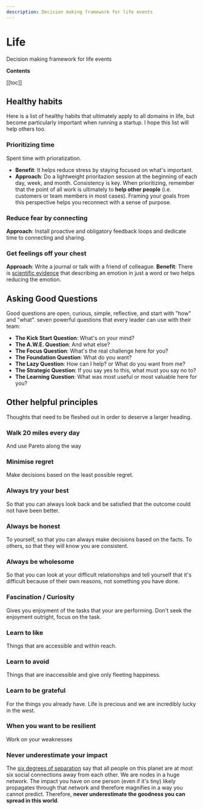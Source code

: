 ```yaml
---
description: Decision making framework for life events
---
```


# Life

Decision making framework for life events

**Contents**

[[toc]]


## Healthy habits

Here is a list of healthy habits that ultimately apply to all domains in life, but become particularly important when running a startup. I hope this list will help others too.

### Prioritizing time

Spent time with prioratization.

- **Benefit**: It helps reduce stress by staying focused on what's important.
- **Approach**: Do a lightweight prioritazion session at the beginning of each day, week, and month. Consistency is key. When prioritizing, remember that the point of all work is ultimately to **help other people** (i.e. customers or team members in most cases). Framing your goals from this perspective helps you reconnect with a sense of purpose.

### Reduce fear by connecting

**Approach**: Install proactive and obligatory feedback loops and dedicate time to connecting and sharing.

### Get feelings off your chest

**Approach**: Write a journal or talk with a friend of colleague.
**Benefit**: There is [scientific evidence](https://www.bakadesuyo.com/2015/09/make-you-happy-2/) that describing an emotion in just a word or two helps reducing the emotion.

## Asking Good Questions

Good questions are open, curious, simple, reflective, and start with "how" and "what".
seven powerful questions that every leader can use with their team:

* **The Kick Start Question**: What's on your mind?
* **The A.W.E. Question**: And what else?
* **The Focus Question**: What's the real challenge here for you?
* **The Foundation Question**: What do you want?
* **The Lazy Question**: How can I help? or What do you want from me?
* **The Strategic Question**: If you say yes to this, what must you say no to?
* **The Learning Question**: What was most useful or most valuable here for you?

## Other helpful principles

Thoughts that need to be fleshed out in order to deserve a larger heading.

### Walk 20 miles every day

And use Pareto along the way

### Minimise regret

Make decisions based on the least possible regret.

### Always try your best

So that you can always look back and be satisfied that the outcome could not have been better.

### Always be honest

To yourself, so that you can always make decisions based on the facts. To others, so that they will know you are consistent.

### Always be wholesome

So that you can look at your difficult relationships and tell yourself that it's difficult because of their own reasons, not something you have done.

### Fascination / Curiosity

Gives you enjoyment of the tasks that your are performing. Don't seek the enjoyment outright, focus on the task.

### Learn to like

Things that are accessible and within reach.

### Learn to avoid

Things that are inaccessible and give only fleeting happiness.

### Learn to be grateful

For the things you already have. Life is precious and we are incredibly lucky in the west.

### When you want to be resilient

Work on your weaknesses

### Never underestimate your impact

The [six degrees of separation](https://en.wikipedia.org/wiki/Six_degrees_of_separation) say that all people on this planet are at most six social connections away from each other. We are nodes in a huge network. The impact you have on one person (even if it's tiny) likely propagates through that network and therefore magnifies in a way you cannot predict. Therefore, **never underestimate the goodness you can spread in this world**.